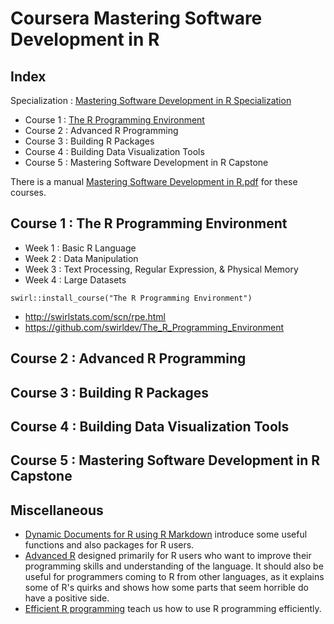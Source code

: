 # Coursera Mastering Software Development in R

## Index

Specialization : [Mastering Software Development in R Specialization](https://www.coursera.org/specializations/r)

- Course 1 : [The R Programming Environment](http://rpubs.com/englianhu/the-r-programming-environment)
- Course 2 : Advanced R Programming
- Course 3 : Building R Packages
- Course 4 : Building Data Visualization Tools
- Course 5 : Mastering Software Development in R Capstone

There is a manual [Mastering Software Development in R.pdf](https://github.com/englianhu/Coursera-Mastering-Software-Development-in-R/blob/master/reference/Mastering%20Software%20Development%20in%20R.pdf) for these courses.

## Course 1 : The R Programming Environment

- Week 1 : Basic R Language
- Week 2 : Data Manipulation
- Week 3 : Text Processing, Regular Expression, & Physical Memory
- Week 4 : Large Datasets

`swirl::install_course("The R Programming Environment")`

- http://swirlstats.com/scn/rpe.html
- https://github.com/swirldev/The_R_Programming_Environment

## Course 2 : Advanced R Programming

## Course 3 : Building R Packages

## Course 4 : Building Data Visualization Tools

## Course 5 : Mastering Software Development in R Capstone

## Miscellaneous

- [Dynamic Documents for R using R Markdown](https://rpubs.com/moviedo/322222) introduce some useful functions and also packages for R users.
- [Advanced R](http://adv-r.had.co.nz) designed primarily for R users who want to improve their programming skills and understanding of the language. It should also be useful for programmers coming to R from other languages, as it explains some of R's quirks and shows how some parts that seem horrible do have a positive side.
- [Efficient R programming](https://csgillespie.github.io/efficientR) teach us how to use R programming efficiently.
